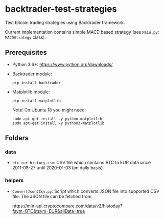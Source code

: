 # backtrader-test-strategies

Test bitcoin trading strategies using Backtrader framework.

Current implementation contains simple MACD based strategy (see `Main.py`: `MACDStrategy` class).

## Prerequisites

- Python 3.6+: https://www.python.org/downloads/
- Backtrader module: 
    ```
    pip install backtrader
    ```
- Matplotlib module: 
    ```
    pip install matplotlib
    ``` 
    
    Note: On Ubuntu 18 you might need:
    ```
    sudo apt-get install -y python-matplotlib
    sudo apt-get install -y python3-matplotlib
    ```
 
 
## Folders

### data

- `btc-eur-history.csv`: CSV file which contains BTC to EUR data since 2011-08-27 until 2020-01-03 (on daily basis).

### helpers

- `ConvertJson2Csv.py`: Script which converts JSON file into supported CSV file. The JSON file can be fetched from: 

    https://min-api.cryptocompare.com/data/v2/histoday?fsym=BTC&tsym=EUR&allData=true 